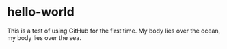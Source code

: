 # hello-world
This is a test of using GitHub for the first time.
My body lies over the ocean, my body lies over the sea.
